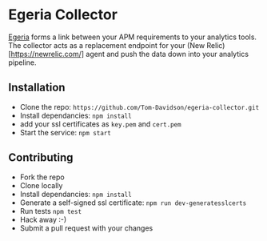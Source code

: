 # Egeria Collector

[Egeria](https://en.wikipedia.org/wiki/Egeria_(deity)) forms a link between your APM requirements to your analytics tools. The collector acts as a replacement endpoint for your (New Relic)[https://newrelic.com/] agent and push the data down into your analytics pipeline.

## Installation
 - Clone the repo: `https://github.com/Tom-Davidson/egeria-collector.git`
 - Install dependancies: `npm install`
 - add your ssl certificates as `key.pem` and `cert.pem`
 - Start the service: `npm start`

## Contributing
 - Fork the repo
 - Clone locally
 - Install dependancies: `npm install`
 - Generate a self-signed ssl certificate: `npm run dev-generatesslcerts`
 - Run tests `npm test`
 - Hack away :-)
 - Submit a pull request with your changes
